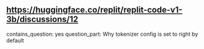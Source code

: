 ## https://huggingface.co/replit/replit-code-v1-3b/discussions/12

contains_question: yes
question_part: Why tokenizer config is set to right by default